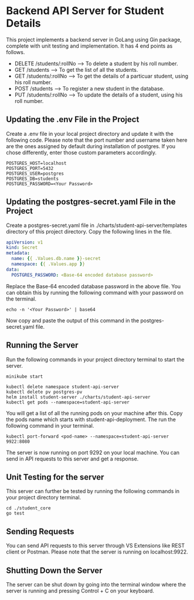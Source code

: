# Backend API Server for Student Details

This project implements a backend server in GoLang using Gin package, complete with unit testing and implementation. It has 4 end points as follows.

* DELETE   /students/:rollNo   --> To delete a student by his roll number.
* GET      /students           --> To get the list of all the students.
* GET      /students/:rollNo   --> To get the details of a particuar student, using his roll number.
* POST     /students           --> To register a new student in the database.
* PUT      /students/:rollNo   --> To update the details of a student, using his roll number.

## Updating the .env File in the Project

Create a .env file in your local project directory and update it with the following code. Please note that the port number and username taken here are the ones assigned by default during installation of postgres. If you chose differently, enter those custom parameters accordingly.

```.env
POSTGRES_HOST=localhost
POSTGRES_PORT=5432
POSTGRES_USER=postgres
POSTGRES_DB=students
POSTGRES_PASSWORD=<Your Password>
```

## Updating the postgres-secret.yaml File in the Project

Create a postgres-secret.yaml file in ./charts/student-api-server/templates directory of this project directory. Copy the following lines in the file. 

```postgres-secret.yaml
apiVersion: v1
kind: Secret
metadata:
  name: {{ .Values.db.name }}-secret
  namespace: {{ .Values.app }}
data:
  POSTGRES_PASSWORD: <Base-64 encoded database password>
```

Replace the Base-64 encoded database password in the above file. You can obtain this by running the following command with your password on the terminal.

```terminal
echo -n '<Your Password>' | base64
```

Now copy and paste the output of this command in the postgres-secret.yaml file.

## Running the Server

Run the following commands in your project directory terminal to start the server.

```terminal
minikube start

kubectl delete namespace student-api-server
kubectl delete pv postgres-pv
helm install student-server ./charts/student-api-server 
kubectl get pods --namespace=student-api-server
```
You will get a list of all the running pods on your machine after this. Copy the pods name which starts with student-api-deployment. The run the following command in your terminal.

```terminal
kubectl port-forward <pod-name> --namespace=student-api-server 9922:8080
```
The server is now running on port 9292 on your local machine. You can send in API requests to this server and get a response. 

## Unit Testing for the server

This server can further be tested by running the following commands in your project directory terminal.

```terminal
cd ./student_core
go test
```

## Sending Requests

You can send API requests to this server through VS Extensions like REST client or Postman. Please note that the server is running on localhost:9922.

## Shutting Down the Server

The server can be shut down by going into the terminal window where the server is running and pressing Control + C on your keyboard.